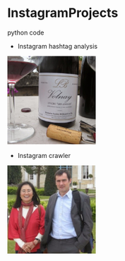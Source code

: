 # InstagramProjects

python code

- Instagram hashtag analysis

<img src = "/instagram_hashtag_anaysis.jpg" width="200">

- Instagram crawler

<img src = "/instagram_crawler.jpg" width="200">
